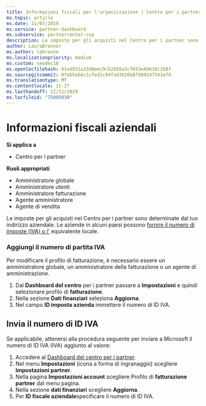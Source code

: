 ```yaml
---
title: Informazioni fiscali per l'organizzazione | Centro per i partner
ms.topic: article
ms.date: 11/07/2019
ms.service: partner-dashboard
ms.subservice: partnercenter-csp
description: Le imposte per gli acquisti nel Centro per i partner sono determinate dal tuo indirizzo aziendale. Le aziende in alcuni paesi possono fornire il numero di partita IVA o l'equivalente locale.
author: LauraBrenner
ms.author: labrenne
ms.localizationpriority: medium
ms.custom: seodec18
ms.openlocfilehash: 61ed931a33d0eec9cb2858a3cf653e69610c2b8f
ms.sourcegitcommit: 07eb5eb6c1cfed1c84fad3626b8f989247341e70
ms.translationtype: MT
ms.contentlocale: it-IT
ms.lasthandoff: 12/11/2019
ms.locfileid: "75005030"
---
```

# <a name="company-tax-information"></a>Informazioni fiscali aziendali

**Si applica a**

- Centro per i partner

**Ruoli appropriati**
-   Amministratore globale
-   Amministratore utenti
-   Amministratore fatturazione
-   Agente amministratore
-   Agente di vendita

Le imposte per gli acquisti nel Centro per i partner sono determinate dal tuo indirizzo aziendale. Le aziende in alcuni paesi possono [fornire il numero di imposte (IVA) o l'](#submit-vat-id-number) equivalente locale.

### <a name="add-your-vat-id"></a>Aggiungi il numero di partita IVA

Per modificare il profilo di fatturazione, è necessario essere un amministratore globale, un amministratore della fatturazione o un agente di amministrazione.

1.  Dal **Dashboard del centro** per i partner passare a **Impostazioni** e quindi selezionare profilo di **fatturazione**.
2.  Nella sezione **Dati finanziari** seleziona **Aggiorna**.
3.  Nel campo **ID imposta azienda** immettere il numero di ID IVA.

## <a name="submit-vat-id-number"></a>Invia il numero di ID IVA

Se applicabile, attenersi alla procedura seguente per inviare a Microsoft il numero di ID IVA (IVA) aggiunto al valore:

1. Accedere al [Dashboard del centro per i partner](https://partner.microsoft.com/dashboard/).
2. Nel menu **Impostazioni** (icona a forma di ingranaggio) scegliere **Impostazioni partner**.
3. Nella pagina **Impostazioni account** scegliere Profilo di **fatturazione partner** dal menu pagina.
4. Nella sezione **dati finanziari** scegliere **Aggiorna**.
5. Per **ID fiscale aziendale**specificare il numero di ID IVA.
